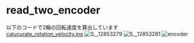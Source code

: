 # read_two_encoder
以下のコードで2輪の回転速度を算出しています  
[calucurate_rotation_velocity.ino](https://github.com/Ramune6110/4WD-Mecanum-Wheel-Car/blob/main/Arduino/calucurate_rotation_velocity.ino)
![S__12853279](https://user-images.githubusercontent.com/52307432/96702432-b3755780-13cc-11eb-81ef-d5017c37ba44.jpg)
![S__12853281](https://user-images.githubusercontent.com/52307432/96702443-b4a68480-13cc-11eb-930b-4f479fbfcd8f.jpg)
![encoder](https://user-images.githubusercontent.com/52307432/96702467-b8d2a200-13cc-11eb-8f97-82bc53bf84b9.png)


